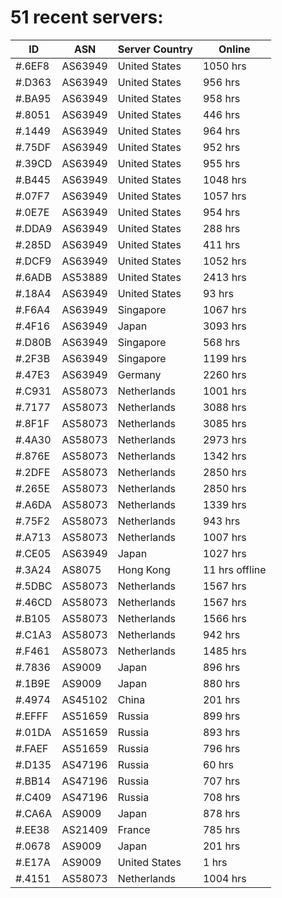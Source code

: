# 51 recent servers:

| ID | ASN | Server Country | Online |
| ------ | ------ | ------ | ------ |
| #.6EF8 | AS63949 | United States | 1050 hrs |
| #.D363 | AS63949 | United States | 956 hrs |
| #.BA95 | AS63949 | United States | 958 hrs |
| #.8051 | AS63949 | United States | 446 hrs |
| #.1449 | AS63949 | United States | 964 hrs |
| #.75DF | AS63949 | United States | 952 hrs |
| #.39CD | AS63949 | United States | 955 hrs |
| #.B445 | AS63949 | United States | 1048 hrs |
| #.07F7 | AS63949 | United States | 1057 hrs |
| #.0E7E | AS63949 | United States | 954 hrs |
| #.DDA9 | AS63949 | United States | 288 hrs |
| #.285D | AS63949 | United States | 411 hrs |
| #.DCF9 | AS63949 | United States | 1052 hrs |
| #.6ADB | AS53889 | United States | 2413 hrs |
| #.18A4 | AS63949 | United States | 93 hrs |
| #.F6A4 | AS63949 | Singapore | 1067 hrs |
| #.4F16 | AS63949 | Japan | 3093 hrs |
| #.D80B | AS63949 | Singapore | 568 hrs |
| #.2F3B | AS63949 | Singapore | 1199 hrs |
| #.47E3 | AS63949 | Germany | 2260 hrs |
| #.C931 | AS58073 | Netherlands | 1001 hrs |
| #.7177 | AS58073 | Netherlands | 3088 hrs |
| #.8F1F | AS58073 | Netherlands | 3085 hrs |
| #.4A30 | AS58073 | Netherlands | 2973 hrs |
| #.876E | AS58073 | Netherlands | 1342 hrs |
| #.2DFE | AS58073 | Netherlands | 2850 hrs |
| #.265E | AS58073 | Netherlands | 2850 hrs |
| #.A6DA | AS58073 | Netherlands | 1339 hrs |
| #.75F2 | AS58073 | Netherlands | 943 hrs |
| #.A713 | AS58073 | Netherlands | 1007 hrs |
| #.CE05 | AS63949 | Japan | 1027 hrs |
| #.3A24 | AS8075 | Hong Kong | 11 hrs offline |
| #.5DBC | AS58073 | Netherlands | 1567 hrs |
| #.46CD | AS58073 | Netherlands | 1567 hrs |
| #.B105 | AS58073 | Netherlands | 1566 hrs |
| #.C1A3 | AS58073 | Netherlands | 942 hrs |
| #.F461 | AS58073 | Netherlands | 1485 hrs |
| #.7836 | AS9009 | Japan | 896 hrs |
| #.1B9E | AS9009 | Japan | 880 hrs |
| #.4974 | AS45102 | China | 201 hrs |
| #.EFFF | AS51659 | Russia | 899 hrs |
| #.01DA | AS51659 | Russia | 893 hrs |
| #.FAEF | AS51659 | Russia | 796 hrs |
| #.D135 | AS47196 | Russia | 60 hrs |
| #.BB14 | AS47196 | Russia | 707 hrs |
| #.C409 | AS47196 | Russia | 708 hrs |
| #.CA6A | AS9009 | Japan | 878 hrs |
| #.EE38 | AS21409 | France | 785 hrs |
| #.0678 | AS9009 | Japan | 201 hrs |
| #.E17A | AS9009 | United States | 1 hrs |
| #.4151 | AS58073 | Netherlands | 1004 hrs |

